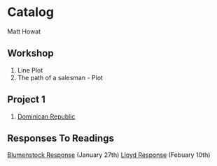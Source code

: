 # Catalog

Matt Howat

## Workshop

1. Line Plot
2. The path of a salesman - Plot

## Project 1

1. [Dominican Republic](https://github.com/Matt-Howat/Workshop/blob/master/Project1.md)

## Responses To Readings 
[Blumenstock Response](https://github.com/Matt-Howat/Workshop/blob/master/Blumenstock.md) (January 27th)
[Lloyd Response](https://github.com/Matt-Howat/Workshop/blob/master/Lloyd.wd) (Febuary 10th)
